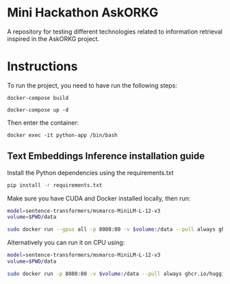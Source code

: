 # Mini Hackathon AskORKG
A repository for testing different technologies related to information retrieval inspired in the AskORKG project.

# Instructions

To run the project, you need to have run the following steps:

```
docker-compose build
```

```
docker-compose up -d
```

Then enter the container:
```
docker exec -it python-app /bin/bash
```

## Text Embeddings Inference installation guide

Install the Python dependencies using the requirements.txt

```bash
pip install -r requirements.txt
```

Make sure you have CUDA and Docker installed locally, then run:

```bash
model=sentence-transformers/msmarco-MiniLM-L-12-v3
volume=$PWD/data

sudo docker run --gpus all -p 8080:80 -v $volume:/data --pull always ghcr.io/huggingface/text-embeddings-inference:1.5 --model-id $model
```

Alternatively you can run it on CPU using:

```bash
model=sentence-transformers/msmarco-MiniLM-L-12-v3 
volume=$PWD/data

sudo docker run -p 8080:80 -v $volume:/data --pull always ghcr.io/huggingface/text-embeddings-inference:1.5 --model-id $model
```